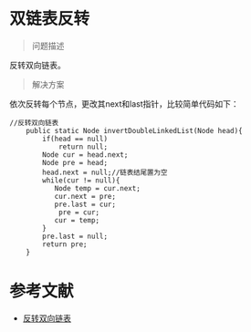 # 双链表反转

> 问题描述

反转双向链表。

> 解决方案

依次反转每个节点，更改其next和last指针，比较简单代码如下：

```
//反转双向链表
    public static Node invertDoubleLinkedList(Node head){
        if(head == null)
            return null;
        Node cur = head.next;
        Node pre = head;
        head.next = null;//链表结尾置为空
        while(cur != null){
           Node temp = cur.next;
           cur.next = pre;
           pre.last = cur;
            pre = cur;
           cur = temp;
        }
        pre.last = null;
        return pre;
    }

```

# 参考文献

- [反转双向链表](https://blog.csdn.net/zjbzlc/article/details/100763156)